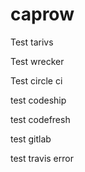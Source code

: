 # caprow

Test tarivs

Test wrecker

Test circle ci

test codeship

test codefresh

test gitlab

test travis error
